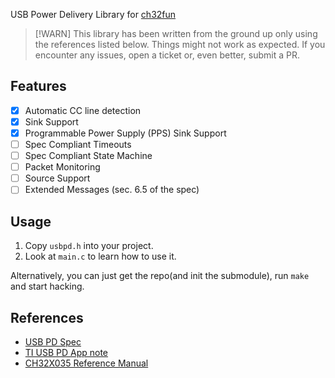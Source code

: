 USB Power Delivery Library for [ch32fun](https://github.com/cnlohr/ch32fun)

 > [!WARN]
 > This library has been written from the ground up only using the references listed below.
 > Things might not work as expected. If you encounter any issues, open a ticket or, even better, submit a PR.

## Features
 - [x] Automatic CC line detection
 - [x] Sink Support
 - [x] Programmable Power Supply (PPS) Sink Support
 - [ ] Spec Compliant Timeouts
 - [ ] Spec Compliant State Machine
 - [ ] Packet Monitoring
 - [ ] Source Support
 - [ ] Extended Messages (sec. 6.5 of the spec)

## Usage
1. Copy `usbpd.h` into your project.
1. Look at `main.c` to learn how to use it.

Alternatively, you can just get the repo(and init the submodule), run `make` and start hacking.

## References
 - [USB PD Spec](https://www.usb.org/document-library/usb-power-delivery)
 - [TI USB PD App note](https://www.ti.com/lit/an/slva842/slva842.pdf?ts=1747719230043)
 - [CH32X035 Reference Manual](https://www.wch-ic.com/downloads/CH32X035RM_PDF.html)
